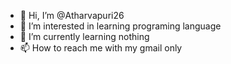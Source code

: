- 👋 Hi, I’m @Atharvapuri26
- 👀 I’m interested in learning programing language
- 🌱 I’m currently learning nothing
- 📫 How to reach me with my gmail only

<!---
Atharvapuri26/Atharvapuri26 is a ✨ special ✨ repository because its `README.md` (this file) appears on your GitHub profile.
You can click the Preview link to take a look at your changes.
--->
